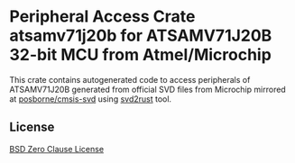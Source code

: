 # Peripheral Access Crate atsamv71j20b for ATSAMV71J20B 32-bit MCU from Atmel/Microchip

This crate contains autogenerated code to access peripherals of ATSAMV71J20B generated from official SVD files from Microchip mirrored at [posborne/cmsis-svd](https://github.com/posborne/cmsis-svd) using [svd2rust](https://github.com/rust-embedded/svd2rust/) tool.

## License

[BSD Zero Clause License](https://choosealicense.com/licenses/0bsd/)
